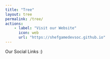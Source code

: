 ```yaml
---
title: "Tree"
layout: tree
permalink: /tree/
actions:
    - label: "Visit our Website"
      icon: web
      url: "https://shefgamedevsoc.github.io"
---
```


Our Social Links :)